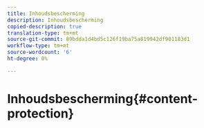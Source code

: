 ```yaml
---
title: Inhoudsbescherming
description: Inhoudsbescherming
copied-description: true
translation-type: tm+mt
source-git-commit: 89bdda1d4bd5c126f19ba75a819942df901183d1
workflow-type: tm+mt
source-wordcount: '6'
ht-degree: 0%

---
```



# Inhoudsbescherming{#content-protection}

